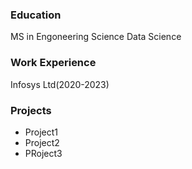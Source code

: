 ### Education
MS in Engoneering Science Data Science

### Work Experience
Infosys Ltd(2020-2023)

### Projects
- Project1
- Project2
- PRoject3
